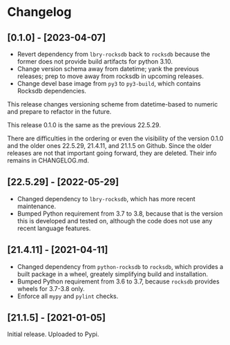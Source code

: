 # Changelog

## [0.1.0] - [2023-04-07]

- Revert dependency from `lbry-rocksdb` back to `rocksdb` because the former does not provide
  build artifacts for python 3.10.
- Change version schema away from datetime; yank the previous releases; prep to move away from rocksdb in   upcoming releases.
- Change devel base image from `py3` to `py3-build`, which contains Rocksdb dependencies.

This release changes versioning scheme from datetime-based to numeric and prepare to refactor in the future.

This release 0.1.0 is the same as the previous 22.5.29.

There are difficulties in the ordering or even the visibility of the version 0.1.0 and the older ones 22.5.29, 21.4.11, and 21.1.5 on Github.
Since the older releases are not that important going forward, they are deleted. Their info remains in CHANGELOG.md.


## [22.5.29] - [2022-05-29]

- Changed dependency to `lbry-rocksdb`, which has more recent maintenance.
- Bumped Python requirement from 3.7 to 3.8, because that is the version this is developed and tested on,
  although the code does not use any recent language features.


## [21.4.11] - [2021-04-11]

- Changed dependency from `python-rocksdb` to `rocksdb`, which provides a built package in a wheel, greately simplifying build and installation.
- Bumped Python requirement from 3.6 to 3.7, because `rocksdb` provides wheels for 3.7-3.8 only.
- Enforce all `mypy` and `pylint` checks.


## [21.1.5] - [2021-01-05]

Initial release. Uploaded to Pypi.
